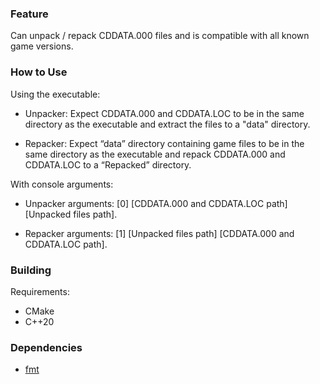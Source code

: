 ### Feature

Can unpack / repack CDDATA.000 files and is compatible with all known game versions.

### How to Use
Using the executable:

* Unpacker: Expect CDDATA.000 and CDDATA.LOC to be in the same directory as the executable and extract the files to a "data" directory.

* Repacker: Expect “data” directory containing game files to be in the same directory as the executable and repack CDDATA.000 and CDDATA.LOC to a “Repacked” directory.

With console arguments:

* Unpacker arguments: [0] [CDDATA.000 and CDDATA.LOC path] [Unpacked files path].

* Repacker arguments: [1] [Unpacked files path] [CDDATA.000 and CDDATA.LOC path].

### Building
Requirements:
* CMake
* C++20

### Dependencies
* [fmt](https://github.com/fmtlib/fmt)
